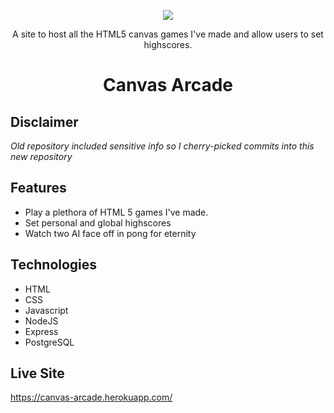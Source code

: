 <p align="center">
  <img src="https://media.giphy.com/media/qJGNk7e0ln9X41aPUo/giphy.gif" />
</p>
<p align="center"> A site to host all the HTML5 canvas games I've made and allow users to set highscores. </p>
<h1 align="center"> Canvas Arcade </h1>

## Disclaimer
*Old repository included sensitive info so I cherry-picked commits into this new repository*

## Features
* Play a plethora of HTML 5 games I've made.
* Set personal and global highscores
* Watch two AI face off in pong for eternity

## Technologies
- HTML 
- CSS 
- Javascript
- NodeJS 
- Express 
- PostgreSQL

## Live Site
https://canvas-arcade.herokuapp.com/

